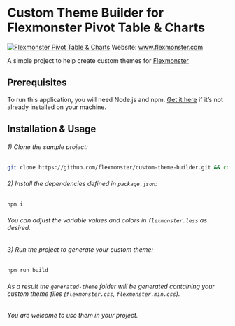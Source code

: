 # Custom Theme Builder for Flexmonster Pivot Table & Charts
[![Flexmonster Pivot Table & Charts](https://s3.amazonaws.com/flexmonster/github/fm-github-cover.png)](https://flexmonster.com)
Website: www.flexmonster.com

A simple project to help create custom themes for [Flexmonster](https://flexmonster.com)

## Prerequisites

To run this application, you will need Node.js and npm. [Get it here](https://docs.npmjs.com/downloading-and-installing-node-js-and-npm) if it’s not already installed on your machine.

## Installation & Usage

 
###### 1) Clone the sample project: 

```bash
git clone https://github.com/flexmonster/custom-theme-builder.git && cd custom-theme-builder
```

###### 2) Install the dependencies defined in `package.json`: 

```bash
npm i
```
###### You can adjust the variable values and colors in `flexmonster.less` as desired.


###### 3) Run the project to generate your custom theme: 

```bash
npm run build
```

###### As a result the `generated-theme` folder will be generated containing your custom theme files (`flexmonster.css`, `flexmonster.min.css`). 
###### You are welcome to use them in your project.
